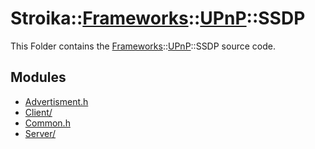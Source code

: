# Stroika::[Frameworks](../../)::[UPnP](../)::SSDP

This Folder contains the [Frameworks](../../)::[UPnP](../)::SSDP source code.

## Modules

- [Advertisment.h](Advertisment.h)
- [Client/](Client/)
- [Common.h](Common.h)
- [Server/](Server/)
